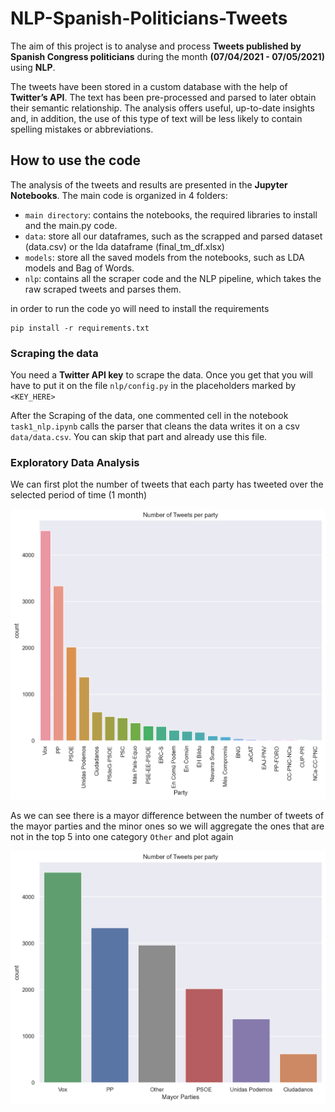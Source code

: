 # NLP-Spanish-Politicians-Tweets
The aim of this project is to analyse and process **Tweets published by Spanish Congress politicians** during the month **(07/04/2021 - 07/05/2021)** using **NLP**.

The tweets have been stored in a custom database with the help of **Twitter’s API**. The text has been pre-processed and parsed to later obtain their semantic relationship. The analysis offers useful,  up-to-date insights and, in addition, the use of this type of text will be less likely to contain spelling mistakes or abbreviations.

## How to use the code
The analysis of the tweets and results are presented in the **Jupyter Notebooks**.
The main code is organized in 4 folders: 
- `main directory`: contains the notebooks, the required libraries to install and the main.py code.
- `data`: store all our dataframes, such as the scrapped and parsed dataset (data.csv) or the lda dataframe (final_tm_df.xlsx)
- `models`: store all the saved models from the notebooks, such as LDA models and Bag of Words.
- `nlp`: contains all the scraper code and the NLP pipeline, which takes the raw scraped tweets and parses them.

in order to run the code yo will need to install the requirements 
```
pip install -r requirements.txt
```
 
### Scraping the data
You need a **Twitter API key** to scrape the data.
Once you get that you will have to put it on the file  `nlp/config.py` in the placeholders marked by `<KEY_HERE>`

After the Scraping of the data, one commented cell in the notebook `task1_nlp.ipynb` calls the parser that cleans the data writes it on a csv `data/data.csv`. You can skip that part and already use this file.

### Exploratory Data Analysis
We can first plot the number of tweets that each party has tweeted over the selected period of time (1 month)

![alt text](img/countplot_all.png)

As we can see there is a mayor difference between the number of tweets of the mayor parties and the minor ones so we will aggregate the ones that are not in the top 5 into one category `Other` and plot again

![alt text](img/countplot_reduced.png)